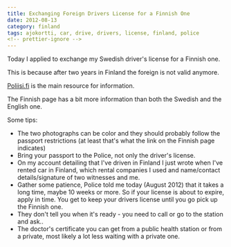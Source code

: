 ```yaml
---
title: Exchanging Foreign Drivers License for a Finnish One
date: 2012-08-13
category: finland
tags: ajokortti, car, drive, drivers, license, finland, police
<!-- prettier-ignore -->
---
```


Today I applied to exchange my Swedish driver's license for a Finnish one.

This is because after two years in Finland the foreign is not valid anymore.

[Poliisi.fi](http://www.poliisi.fi/poliisi/home.nsf/pages/19279F910A6F1997C2256C37002D9F4B?opendocument "poliisi.fi") is the main resource for information.

The Finnish page has a bit more information than both the Swedish and the English one.

Some tips:

- The two photographs can be color and they should probably follow the passport restrictions (at least that's what the link on the Finnish page indicates)
- Bring your passport to the Police, not only the driver's license.
- On my account detailing that I've driven in Finland I just wrote when I've rented car in Finland, which rental companies I used and name/contact details/signature of two witnesses and me.
- Gather some patience, Police told me today (August 2012) that it takes a long time, maybe 10 weeks or more. So if your license is about to expire, apply in time. You get to keep your drivers license until you go pick up the Finnish one.
- They don't tell you when it's ready - you need to call or go to the station and ask..
- The doctor's certificate you can get from a public health station or from a private, most likely a lot less waiting with a private one.
